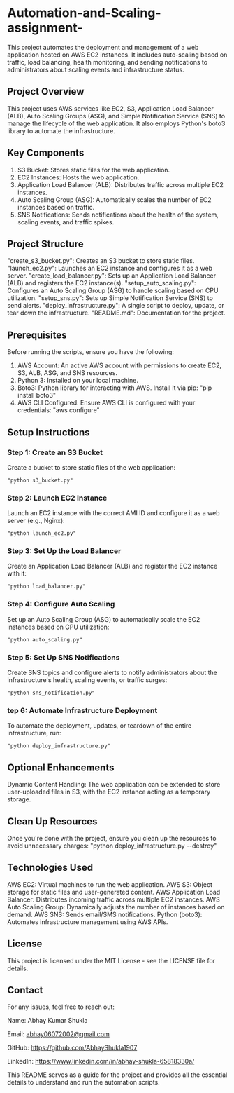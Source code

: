 # Automation-and-Scaling-assignment-
This project automates the deployment and management of a web application hosted on AWS EC2 instances. It includes auto-scaling based on traffic, load balancing, health monitoring, and sending notifications to administrators about scaling events and infrastructure status.

## Project Overview
This project uses AWS services like EC2, S3, Application Load Balancer (ALB), Auto Scaling Groups (ASG), and Simple Notification Service (SNS) to manage the lifecycle of the web application. It also employs Python's boto3 library to automate the infrastructure.

## Key Components
1. S3 Bucket: Stores static files for the web application.
2. EC2 Instances: Hosts the web application.
3. Application Load Balancer (ALB): Distributes traffic across multiple EC2 instances.
4. Auto Scaling Group (ASG): Automatically scales the number of EC2 instances based on traffic.
5. SNS Notifications: Sends notifications about the health of the system, scaling events, and traffic spikes.

## Project Structure
"create_s3_bucket.py": Creates an S3 bucket to store static files.
"launch_ec2.py": Launches an EC2 instance and configures it as a web server.
"create_load_balancer.py": Sets up an Application Load Balancer (ALB) and registers the EC2 instance(s).
"setup_auto_scaling.py": Configures an Auto Scaling Group (ASG) to handle scaling based on CPU utilization.
"setup_sns.py": Sets up Simple Notification Service (SNS) to send alerts.
"deploy_infrastructure.py": A single script to deploy, update, or tear down the infrastructure.
"README.md": Documentation for the project.

## Prerequisites
Before running the scripts, ensure you have the following:

1. AWS Account: An active AWS account with permissions to create EC2, S3, ALB, ASG, and SNS resources.
2. Python 3: Installed on your local machine.
3. Boto3: Python library for interacting with AWS. Install it via pip:
"pip install boto3"
4. AWS CLI Configured: Ensure AWS CLI is configured with your credentials:
"aws configure"

## Setup Instructions
### Step 1: Create an S3 Bucket
Create a bucket to store static files of the web application:
          
    "python s3_bucket.py"
### Step 2: Launch EC2 Instance
Launch an EC2 instance with the correct AMI ID and configure it as a web server (e.g., Nginx):

    "python launch_ec2.py"
### Step 3: Set Up the Load Balancer
Create an Application Load Balancer (ALB) and register the EC2 instance with it:

    "python load_balancer.py"
### Step 4: Configure Auto Scaling
Set up an Auto Scaling Group (ASG) to automatically scale the EC2 instances based on CPU utilization:

    "python auto_scaling.py"
### Step 5: Set Up SNS Notifications
Create SNS topics and configure alerts to notify administrators about the infrastructure's health, scaling events, or traffic surges:

    "python sns_notification.py"
### tep 6: Automate Infrastructure Deployment
To automate the deployment, updates, or teardown of the entire infrastructure, run:

    "python deploy_infrastructure.py"


## Optional Enhancements
Dynamic Content Handling: The web application can be extended to store user-uploaded files in S3, with the EC2 instance acting as a temporary storage.

## Clean Up Resources
Once you're done with the project, ensure you clean up the resources to avoid unnecessary charges:
"python deploy_infrastructure.py --destroy"

## Technologies Used
AWS EC2: Virtual machines to run the web application.
AWS S3: Object storage for static files and user-generated content.
AWS Application Load Balancer: Distributes incoming traffic across multiple EC2 instances.
AWS Auto Scaling Group: Dynamically adjusts the number of instances based on demand.
AWS SNS: Sends email/SMS notifications.
Python (boto3): Automates infrastructure management using AWS APIs.

## License
This project is licensed under the MIT License - see the LICENSE file for details.

## Contact
For any issues, feel free to reach out:

Name: Abhay Kumar Shukla

Email: abhay06072002@gmail.com

GitHub: https://github.com/AbhayShukla1907

LinkedIn: https://www.linkedin.com/in/abhay-shukla-65818330a/


This README serves as a guide for the project and provides all the essential details to understand and run the automation scripts.











